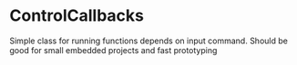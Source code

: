 # ControlCallbacks
Simple class for running functions depends on input command. Should be good for small embedded projects and fast prototyping
